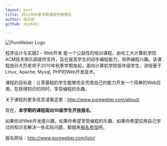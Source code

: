 ```yaml
---
layout: post
title: 2011年秋季学期课程开放报名
author: 段志岩
github: dzy0451

---
```


![PureWeber Logo](http://www.pureweber.com/wp-content/uploads/2011/03/f8c95d630738d693dbe61bb503fca10a.png)

程序设计与实践2 – Web开发 是一个公益性的培训课程，由哈工大计算机学院ACM技术俱乐部提供支持，旨在提高学生的动手编程能力、培养编程兴趣。该课程由孙大烈老师于2010年秋季学期发起，面向计算机学院低年级学生，讲授基于Linux, Apache, Mysql, PHP的Web开发技术。

课程的目标是：让零基础的学生能够完全凭借自己的能力开发一个简单的Web应用，在获得知识的同时，享受编程的乐趣。

关于课程的更多信息请看这里：<a href="http://www.pureweber.com/about/" target="_blank">http://www.pureweber.com/about/</a>

现在，<strong>本学期的课程面向10级学生开放报名</strong>。

如果你对Web开发感兴趣，如果你希望享受编程的乐趣，如果你希望应用自己学过的知识去解决一些实际问题，那就来<a href="http://www.pureweber.com/about/" target="_blank">报名参加</a>吧。

报名网址：<a href="http://www.pureweber.com/join/" target="_blank">http://www.pureweber.com/join/</a>
